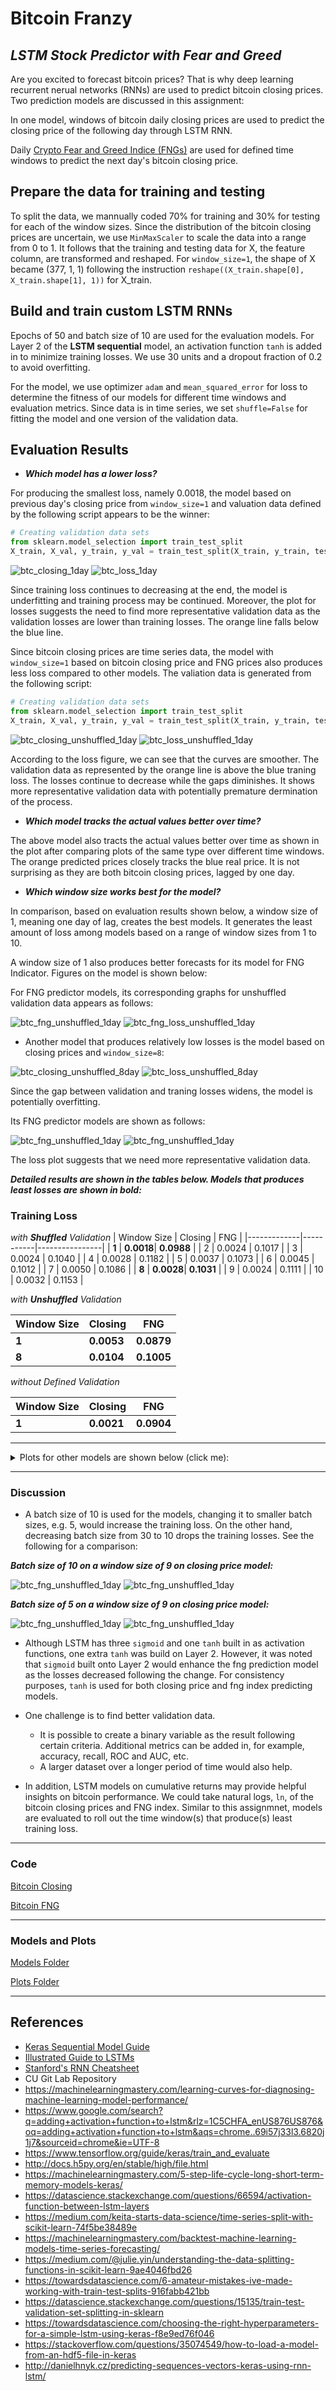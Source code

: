 # Bitcoin Franzy
## _LSTM Stock Predictor with Fear and Greed_

Are you excited to forecast bitcoin prices? That is why deep learning recurrent nerual networks (RNNs) are used to predict bitcoin closing prices. Two prediction models are discussed in this assignment:

In one model, windows of bitcoin daily closing prices are used to predict the closing price of the following day through LSTM RNN. 

Daily [Crypto Fear and Greed Indice (FNGs)](https://alternative.me/crypto/fear-and-greed-index/) are used for defined time windows to predict the next day's bitcoin closing price. 

## **Prepare the data for training and testing**
To split the data, we mannually coded 70% for training and 30% for testing for each of the window sizes. Since the distribution of the bitcoin closing prices are uncertain, we use `MinMaxScaler` to scale the data into a range from 0 to 1. It follows that the training and testing data for X, the feature column, are transformed and reshaped. For `window_size=1`, the shape of X became (377, 1, 1) following the instruction `reshape((X_train.shape[0], X_train.shape[1], 1))` for X_train. 

## **Build and train custom LSTM RNNs**
Epochs of 50 and batch size of 10 are used for the evaluation models. For Layer 2 of the **LSTM sequential** model, an activation function `tanh` is added in to minimize training losses. We use 30 units and a dropout fraction of 0.2 to avoid overfitting. 

For the model, we use optimizer `adam` and `mean_squared_error` for loss to determine the fitness of our models for different time windows and evaluation metrics. Since data is in time series, we set `shuffle=False` for fitting the model and one version of the validation data. 

## **Evaluation Results**
* _**Which model has a lower loss?**_

For producing the smallest loss, namely 0.0018, the model based on previous day's closing price from `window_size=1` and valuation data defined by the following script appears to be the winner:
```python
# Creating validation data sets
from sklearn.model_selection import train_test_split
X_train, X_val, y_train, y_val = train_test_split(X_train, y_train, test_size = 0.3, random_state=2) 
```
![btc_closing_1day](Answers/Images/btc_closing_1day.png)
![btc_loss_1day](Answers/Images/btc_loss_1day.png)

Since training loss continues to decreasing at the end, the model is underfitting and training process may be continued. Moreover, the plot for losses suggests the need to find more representative validation data as the validation losses are lower than training losses. The orange line falls below the blue line. 

Since bitcoin closing prices are time series data, the model with `window_size=1` based on bitcoin closing price and FNG prices also produces less loss compared to other models. The valiation data is generated from the following script:

```python
# Creating validation data sets
from sklearn.model_selection import train_test_split
X_train, X_val, y_train, y_val = train_test_split(X_train, y_train, test_size = 0.3, shuffle=False, random_state=2) 
```
![btc_closing_unshuffled_1day](Answers/Images/btc_closing_unshuffled_1day.png)
![btc_loss_unshuffled_1day](Answers/Images/btc_loss_unshuffled_1day.png)

According to the loss figure, we can see that the curves are smoother. The validation data as represented by the orange line is above the blue traning loss. The losses continue to decrease while the gaps diminishes. It shows more representative validation data with potentially premature dermination of the process. 

* _**Which model tracks the actual values better over time?**_

The above model also tracts the actual values better over time as shown in the plot after comparing plots of the same type over different time windows. The orange predicted prices closely tracks the blue real price. It is not surprising as they are both bitcoin closing prices, lagged by one day. 

* _**Which window size works best for the model?**_

In comparison, based on evaluation results shown below, a window size of 1, meaning one day of lag, creates the best models. It generates the least amount of loss among models based on a range of window sizes from 1 to 10. 

A window size of 1 also produces better forecasts for its model for FNG Indicator. Figures on the model is shown below:

For FNG predictor models, its corresponding graphs for unshuffled validation data appears as follows:

![btc_fng_unshuffled_1day](Answers/Images/btc_fng_unshuffled_1day.png)
![btc_fng_loss_unshuffled_1day](Answers/Images/btc_fng_loss_unshuffled_1day.png)


* Another model that produces relatively low losses is the model based on closing prices and `window_size=8`:

![btc_closing_unshuffled_8day](Answers/Images/btc_closing_unshuffled_8day.png)
![btc_loss_unshuffled_8day](Answers/Images/btc_loss_unshuffled_8day.png)

Since the gap between validation and traning losses widens, the model is potentially overfitting. 

Its FNG predictor models are shown as follows:

![btc_fng_unshuffled_1day](Answers/Images/btc_fng_unshuffled_8day.png)
![btc_fng_unshuffled_1day](Answers/Images/btc_fng_loss_unshuffled_8day.png)


The loss plot suggests that we need more representative validation data. 

_**Detailed results are shown in the tables below. Models that produces least losses are shown in bold:**_

### **Training Loss** 

_with **Shuffled** Validation_
| Window Size |   Closing |     FNG        |
|-------------|-----------|----------------|
|    **1**    | **0.0018**|  **0.0988**    |
|      2      |   0.0024  |    0.1017      |
|      3      |   0.0024  |    0.1040      |
|      4      |   0.0028  |    0.1182      |
|      5      |   0.0037  |    0.1073      |
|      6      |   0.0045  |    0.1012      |
|      7      |   0.0050  |    0.1086      |
|    **8**    | **0.0028**|  **0.1031**    |
|      9      |   0.0024  |    0.1111      |
|     10      |   0.0032  |    0.1153      |


_with **Unshuffled** Validation_

| Window Size |   Closing |     FNG        |
|-------------|-----------|----------------|
|  **1**      | **0.0053**| **0.0879**     |
|    **8**    | **0.0104**|  **0.1005**    |

_without Defined Validation_

| Window Size |   Closing |     FNG        |
|-------------|-----------|----------------|
|  **1**      | **0.0021**| **0.0904**     |


- - -
<details><summary>
Plots for other models are shown below (click me):
</summary>

_**Closing Price Models**_

_Shuffled Validation_

![btc_closing_2day](Answers/Images/btc_closing_2day.png)
![btc_loss_2day](Answers/Images/btc_loss_2day.png)

![btc_closing_3day](Answers/Images/btc_closing_3day.png)
![btc_loss_3day](Answers/Images/btc_loss_3day.png)

![btc_closing_4day](Answers/Images/btc_closing_4day.png)
![btc_loss_4day](Answers/Images/btc_loss_4day.png)

![btc_closing_5day](Answers/Images/btc_closing_5day.png)
![btc_loss_5day](Answers/Images/btc_loss_5day.png)

![btc_closing_6day](Answers/Images/btc_closing_6day.png)
![btc_loss_6day](Answers/Images/btc_loss_6day.png)

![btc_closing_7day](Answers/Images/btc_closing_7day.png)
![btc_loss_7day](Answers/Images/btc_loss_7day.png)

![btc_closing_8day](Answers/Images/btc_closing_8day.png)
![btc_loss_8day](Answers/Images/btc_loss_8day.png)

![btc_closing_10day](Answers/Images/btc_closing_10day.png)
![btc_loss_10day](Answers/Images/btc_loss_10day.png)


_Unshuffled Validation_

![btc_closing_unshuffled_8day](Answers/Images/btc_closing_unshuffled_8day.png)
![btc_loss_unshuffled_8day](Answers/Images/btc_loss_unshuffled_8day.png)

_Without Validation_

![btc_closing_original_1day](Answers/Images/btc_closing_original_1day.png)
![btc_loss_original_1day](Answers/Images/btc_closing_original_loss_1day.png)


_**FNG Index Models**_

_shuffled validation_

![btc_fng_2day](Answers/Images/btc_fng_2day.png)
![btc_fng_loss_2day](Answers/Images/btc_fng_loss_2day.png)

![btc_fng_3day](Answers/Images/btc_fng_3day.png)
![btc_fng_loss_3day](Answers/Images/btc_fng_loss_3day.png)

![btc_fng_4day](Answers/Images/btc_fng_4day.png)
![btc_fng_loss_4day](Answers/Images/btc_fng_loss_4day.png)

![btc_fng_5day](Answers/Images/btc_fng_5day.png)
![btc_fng_loss_5day](Answers/Images/btc_fng_loss_5day.png)

![btc_fng_6day](Answers/Images/btc_fng_6day.png)
![btc_fng_loss_6day](Answers/Images/btc_fng_loss_6day.png)

![btc_fng_7day](Answers/Images/btc_fng_7day.png)
![btc_fng_loss_7day](Answers/Images/btc_fng_loss_7day.png)

![btc_fng_8day](Answers/Images/btc_fng_8day.png)
![btc_fng_loss_8day](Answers/Images/btc_fng_loss_8day.png)

![btc_fng_10day](Answers/Images/btc_fng_10day.png)
![btc_fng_loss_10day](Answers/Images/btc_fng_loss_10day.png)

_Without Validation_

![btc_fng_original_1day](Answers/Images/btc_fng_original_1day.png)
![btc_loss_original_1day](Answers/Images/btc_fng_loss_original_1day.png)



</details>


- - -

### **Discussion**

* A batch size of 10 is used for the models, changing it to smaller batch sizes, e.g. 5, would increase the training loss. On the other hand, decreasing batch size from 30 to 10 drops the training losses. See the following for a comparison:

_**Batch size of 10 on a window size of 9 on closing price model:**_

![btc_fng_unshuffled_1day](Answers/Images/btc_closing_9day.png)
![btc_fng_unshuffled_1day](Answers/Images/btc_loss_9day.png)

_**Batch size of 5 on a window size of 9 on closing price model:**_

![btc_fng_unshuffled_1day](Answers/Images/btc_closing_batch5_9day.png)
![btc_fng_unshuffled_1day](Answers/Images/btc_loss_batch5_9day.png)


* Although LSTM has three `sigmoid` and one `tanh` built in as activation functions, one extra `tanh` was build on Layer 2. However, it was noted that `sigmoid` built onto Layer 2 would enhance the fng prediction model as the losses decreased following the change. For consistency purposes, `tanh` is used for both closing price and fng index predicting models. 

* One challenge is to find better validation data. 
    * It is possible to create a binary variable as the result following certain criteria. Additional metrics can be added in, for example, accuracy, recall, ROC and AUC, etc. 
    * A larger dataset over a longer period of time would also help. 

* In addition, LSTM models on cumulative returns may provide helpful insights on bitcoin performance. We could take natural logs, `ln`, of the bitcoin closing prices and FNG index. Similar to this assignmnet, models are evaluated to roll out the time window(s) that produce(s) least training loss. 

- - -

### Code

[Bitcoin Closing](Answers/Code/lstm_stock_predictor_closing.ipynb)

[Bitcoin FNG](Answers/Code/lstm_stock_predictor_fng.ipynb)

- - -

### Models and Plots
[Models Folder](Answers/Models)

[Plots Folder](Answers/Images)
- - - 

## References

* [Keras Sequential Model Guide](https://keras.io/getting-started/sequential-model-guide/)
* [Illustrated Guide to LSTMs](https://towardsdatascience.com/illustrated-guide-to-lstms-and-gru-s-a-step-by-step-explanation-44e9eb85bf21)
* [Stanford's RNN Cheatsheet](https://stanford.edu/~shervine/teaching/cs-230/cheatsheet-recurrent-neural-networks)
* CU Git Lab Repository
* https://machinelearningmastery.com/learning-curves-for-diagnosing-machine-learning-model-performance/
* https://www.google.com/search?q=adding+activation+function+to+lstm&rlz=1C5CHFA_enUS876US876&oq=adding+activation+function+to+lstm&aqs=chrome..69i57j33l3.6820j1j7&sourceid=chrome&ie=UTF-8
* https://www.tensorflow.org/guide/keras/train_and_evaluate
* http://docs.h5py.org/en/stable/high/file.html
* https://machinelearningmastery.com/5-step-life-cycle-long-short-term-memory-models-keras/
* https://datascience.stackexchange.com/questions/66594/activation-function-between-lstm-layers
* https://medium.com/keita-starts-data-science/time-series-split-with-scikit-learn-74f5be38489e
* https://machinelearningmastery.com/backtest-machine-learning-models-time-series-forecasting/
* https://medium.com/@julie.yin/understanding-the-data-splitting-functions-in-scikit-learn-9ae4046fbd26
* https://towardsdatascience.com/6-amateur-mistakes-ive-made-working-with-train-test-splits-916fabb421bb
* https://datascience.stackexchange.com/questions/15135/train-test-validation-set-splitting-in-sklearn
* https://towardsdatascience.com/choosing-the-right-hyperparameters-for-a-simple-lstm-using-keras-f8e9ed76f046
* https://stackoverflow.com/questions/35074549/how-to-load-a-model-from-an-hdf5-file-in-keras
* http://danielhnyk.cz/predicting-sequences-vectors-keras-using-rnn-lstm/